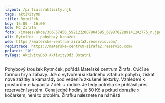 ```yaml
---
layout: /partials/aktivity.njk
tags: aktivityMD
title: Rytmíček
kdy: 15:00 - 16:00
kde: MC Žirafa
foto: /images/akce/306757456_5921232007904595_6898782289141202775_n.jpg
alt: Rytmíček - pohybový kroužek
web: https://materske-centrum-zirafa2.reservio.com/
registrace: https://materske-centrum-zirafa2.reservio.com/
polatek: "50"
myTags: AktivityDo3 AktivityOd3 Ostatni
---
```


Pohybový kroužek Rytmíček, pořádá Mateřské centrum Žirafa. Cvičí se formou hry a zábavy. Jde o vytvoření si kladného vztahu k pohybu, získat nové zážitky a kamarády pod vedením zkušené lektorky. Vzhledem k prostorům je kapacita 7 dětí + rodiče. Je tedy potřeba se přihlásit přes rezervační systém. Cena jedné hodiny je 50 Kč a pokud dorazíte s kočárkem, není to problém. Žirafku naleznete na náměstí

